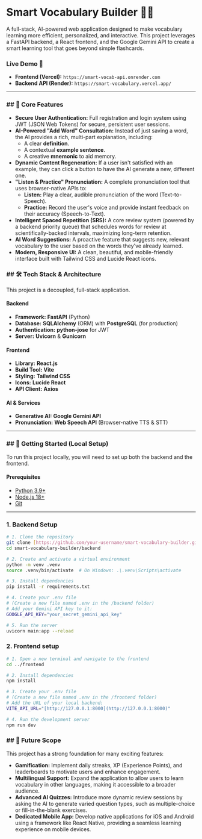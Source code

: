 # Smart Vocabulary Builder 🧠✨

A full-stack, AI-powered web application designed to make vocabulary learning more efficient, personalized, and interactive. This project leverages a FastAPI backend, a React frontend, and the Google Gemini API to create a smart learning tool that goes beyond simple flashcards.

### Live Demo 🚀

* **Frontend (Vercel):** `https://smart-vocab-api.onrender.com`
* **Backend API (Render):** `https://smart-vocabulary.vercel.app/`

---



### ## 🌟 Core Features

* **Secure User Authentication:** Full registration and login system using JWT (JSON Web Tokens) for secure, persistent user sessions.
* **AI-Powered "Add Word" Consultation:** Instead of just saving a word, the AI provides a rich, multi-part explanation, including:
    * A clear **definition**.
    * A contextual **example sentence**.
    * A creative **mnemonic** to aid memory.
* **Dynamic Content Regeneration:** If a user isn't satisfied with an example, they can click a button to have the AI generate a new, different one.
* **"Listen & Practice" Pronunciation:** A complete pronunciation tool that uses browser-native APIs to:
    * **Listen:** Play a clear, audible pronunciation of the word (Text-to-Speech).
    * **Practice:** Record the user's voice and provide instant feedback on their accuracy (Speech-to-Text).
* **Intelligent Spaced Repetition (SRS):** A core review system (powered by a backend priority queue) that schedules words for review at scientifically-backed intervals, maximizing long-term retention.
* **AI Word Suggestions:** A proactive feature that suggests new, relevant vocabulary to the user based on the words they've already learned.
* **Modern, Responsive UI:** A clean, beautiful, and mobile-friendly interface built with Tailwind CSS and Lucide React icons.

### ## 🛠️ Tech Stack & Architecture

This project is a decoupled, full-stack application.



#### **Backend**
* **Framework:** **FastAPI** (Python)
* **Database:** **SQLAlchemy** (ORM) with **PostgreSQL** (for production)
* **Authentication:** **python-jose** for JWT
* **Server:** **Uvicorn** & **Gunicorn**

#### **Frontend**
* **Library:** **React.js**
* **Build Tool:** **Vite**
* **Styling:** **Tailwind CSS**
* **Icons:** **Lucide React**
* **API Client:** **Axios**

#### **AI & Services**
* **Generative AI:** **Google Gemini API**
* **Pronunciation:** **Web Speech API** (Browser-native TTS & STT)

---

### ## 🏁 Getting Started (Local Setup)

To run this project locally, you will need to set up both the backend and the frontend.

#### **Prerequisites**
* [Python 3.9+](https://www.python.org/)
* [Node.js 18+](https://nodejs.org/)
* [Git](https://git-scm.com/)

---

### **1. Backend Setup**

```bash
# 1. Clone the repository
git clone [https://github.com/your-username/smart-vocabulary-builder.git](https://github.com/your-username/smart-vocabulary-builder.git)
cd smart-vocabulary-builder/backend

# 2. Create and activate a virtual environment
python -m venv .venv
source .venv/bin/activate  # On Windows: .\.venv\Scripts\activate

# 3. Install dependencies
pip install -r requirements.txt

# 4. Create your .env file
# (Create a new file named .env in the /backend folder)
# Add your Gemini API key to it:
GOOGLE_API_KEY="your_secret_gemini_api_key"

# 5. Run the server
uvicorn main:app --reload

```
### **2. Frontend setup**

```bash
# 1. Open a new terminal and navigate to the frontend
cd ../frontend

# 2. Install dependencies
npm install

# 3. Create your .env file
# (Create a new file named .env in the /frontend folder)
# Add the URL of your local backend:
VITE_API_URL="[http://127.0.0.1:8000](http://127.0.0.1:8000)"

# 4. Run the development server
npm run dev
```
### ## 🔮 Future Scope

This project has a strong foundation for many exciting features:

* **Gamification:** Implement daily streaks, XP (Experience Points), and leaderboards to motivate users and enhance engagement.
* **Multilingual Support:** Expand the application to allow users to learn vocabulary in other languages, making it accessible to a broader audience.
* **Advanced AI Quizzes:** Introduce more dynamic review sessions by asking the AI to generate varied question types, such as multiple-choice or fill-in-the-blank exercises.
* **Dedicated Mobile App:** Develop native applications for iOS and Android using a framework like React Native, providing a seamless learning experience on mobile devices.

